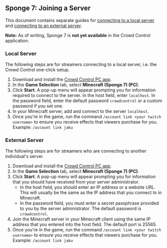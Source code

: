 ## Sponge 7: Joining a Server

This document contains separate guides for
[connecting to a local server](#local-server)
and [connecting to an external server](#external-server).

**Note:** As of writing, Sponge 7 is **not yet available** in the Crowd Control application.

### Local Server

The following steps are for streamers connecting to a local server, i.e. the Crowd Control one-click
setup.

1. Download and install the [Crowd Control PC app](https://crowdcontrol.live/setup).
2. In the **Game Selection** tab, select **Minecraft (Sponge 7) (PC)**.
3. Click **Start**. A pop-up menu will appear prompting you for information required to connect to
   the server. In the host field, enter `localhost`. In the password field, enter the default
   password `crowdcontrol` or a custom password if you set one.
4. In your Minecraft server, add and connect to the server `localhost`.
5. Once you're in the game, run the command `/account link <your twitch username>` to ensure you
   receive effects that viewers purchase for you. Example: `/account link jaku`

### External Server

The following steps are for streamers who are connecting to another individual's server.

1. Download and install the [Crowd Control PC app](https://crowdcontrol.live/setup).
2. In the **Game Selection** tab, select **Minecraft (Sponge 7) (PC)**.
3. Click **Start**. A pop-up menu will appear prompting you for information that you should have
   received from your server administrator.
    - In the host field, you should enter an IP address or a website URL. This will usually be the
      same as the IP address that you connect to in Minecraft.
    - In the password field, you must enter a secret passphrase provided to you by the server
      administrator. The default password is `crowdcontrol`.
4. Join the Minecraft server in your Minecraft client using the same IP address that you entered
   into the host field. The default port is 25565.
5. Once you're in the game, run the command `/account link <your twitch username>` to ensure you
   receive effects that viewers purchase for you. Example: `/account link jaku`